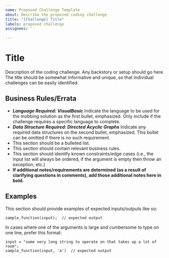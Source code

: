 ```yaml
---
name: Proposed Challenge Template
about: Describe the proposed coding challenge
title: "[Challenge] Title"
labels: proposed challenge
assignees: ''

---
```


# Title

Description of the coding challenge. Any backstory or setup should go here. The title should be somewhat informative and unique, so that individual challenges can be easily identified.

## Business Rules/Errata

- ***Language Required: VisualBasic*** Indicate the language to be used for the mobbing solution as the first bullet, emphasized. Only include if the challenge requires a specific language to complete.
- ***Data Structure Required: Directed Acyclic Graphs*** Indicate any required data structures on the second bullet, emphasized. This bullet can be omitted if there is no such requirement.
- This section should be a bulleted list.
- This section should contain relevant business rules.
- This section should identify known constraints/edge cases (i.e., the input list will always be ordered, if the argument is empty then throw an exception, etc.)
- **If additional notes/requirements are determined (as a result of clarifying questions in comments), add those additional notes here in bold.**

## Examples

This section should provide examples of expected inputs/outputs like so:

```
sample_function(input);  // expected output
```

In cases where one of the arguments is large and cumbersome to type on one line, prefer this format:

```
input = "some very long string to operate on that takes up a lot of room";
sample_function(input, 'a')  // expected output
```
